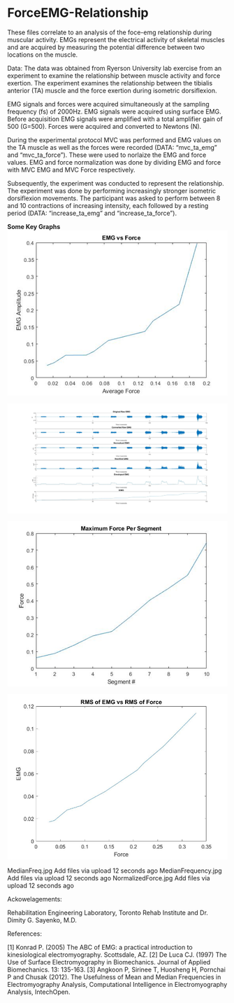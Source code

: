 # ForceEMG-Relationship

These files correlate to an analysis of the foce-emg relationship during muscular activity. EMGs represent the electrical activity of skeletal muscles and are acquired by measuring the potential difference between two locations on the muscle. 

Data:
The data was obtained from Ryerson University lab exercise from an experiment to examine the relationship between muscle activity and force exertion. The experiment examines the relationship between the tibialis anterior (TA) muscle and the force exertion during isometric dorsiflexion. 

EMG signals and forces were acquired simultaneously at the sampling frequency (fs) of 2000Hz. EMG signals were acquired using surface EMG. Before acquisition EMG signals were amplified with a total amplifier gain of 500 (G=500). Forces were acquired and converted to Newtons (N).

During the experimental protocol MVC was performed and EMG values on the TA muscle as well as the forces were recorded (DATA: “mvc_ta_emg” and “mvc_ta_force”). These were used to norlaize the EMG and force values. EMG and force normalization was done by dividing EMG and force with MVC EMG and MVC Force respectively.

Subsequently, the experiment was conducted to represent the relationship. The experiment was done by performing increasingly stronger isometric dorsiflexion movements. The participant was asked to perform between 8 and 10 contractions of increasing intensity, each followed by a resting period (DATA: “increase_ta_emg” and “increase_ta_force”).

**Some Key Graphs** 
![](Graphs/EMGvsForce.jpg)

![](Graphs/EMG.jpg)

![](Graphs/MaxForcePerSegment.jpg)	

![](Graphs/rmsemgvsforce.jpg)


MedianFreq.jpg	Add files via upload	12 seconds ago
MedianFrequency.jpg	Add files via upload	12 seconds ago
NormalizedForce.jpg	Add files via upload	12 seconds ago

Ackowelagements:

Rehabilitation Engineering Laboratory, Toronto Rehab Institute and Dr. Dimity G. Sayenko, M.D.

References:

[1] Konrad P. (2005) The ABC of EMG: a practical introduction to kinesiological electromyography. Scottsdale, AZ.
[2] De Luca CJ. (1997) The Use of Surface Electromyography in Biomechanics. Journal of Applied Biomechanics. 13: 135-163.
[3] Angkoon P, Sirinee T, Huosheng H, Pornchai P and Chusak (2012). The Usefulness of Mean and Median Frequencies in Electromyography Analysis, Computational Intelligence in Electromyography Analysis, IntechOpen.
